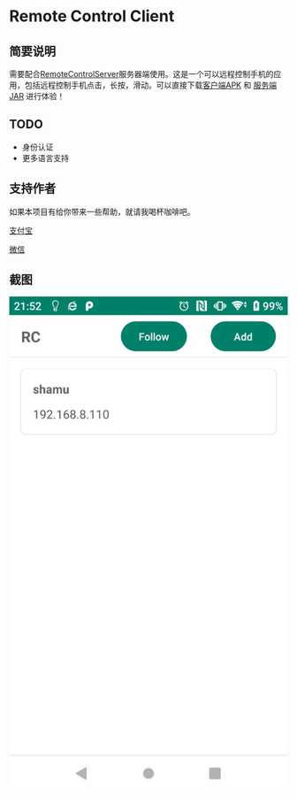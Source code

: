 # Remote Control Client

## 简要说明
需要配合[RemoteControlServer](https://github.com/miekir163/RemoteControlServer)服务器端使用。这是一个可以远程控制手机的应用，包括远程控制手机点击，长按，滑动。可以直接下载[客户端APK](https://github.com/miekir163/RemoteControlOutput/blob/main/release/V1.0/rt_realease_v1.0.apk) 和 [服务端JAR](https://github.com/miekir163/RemoteControlOutput/blob/main/release/V1.0/rt.jar) 进行体验！

## TODO
 - 身份认证
 - 更多语言支持

## 支持作者
如果本项目有给你带来一些帮助，就请我喝杯咖啡吧。

<a href="https://github.com/miekir163/RemoteControlOutput/blob/main/image/alipay.jpg?raw=true" target="_blank">支付宝</a>

<a href="https://github.com/miekir163/RemoteControlOutput/blob/main/image/wechat.jpg?raw=true" target="_blank">微信</a>

## 截图
<img src="https://github.com/miekir163/RemoteControlOutput/blob/main/screenshot/Screenshot_client_1.png?raw=true" />